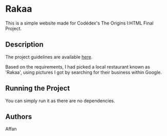# Rakaa

This is a simple website made for Codédex's The Origins I:HTML Final Project.

## Description

The project guidelines are available [here](https://www.codedex.io/html/final-project).

Based on the requirements, I had picked a local restaurant known as 'Rakaa', using pictures I got by searching for their business within Google.

## Running the Project

You can simply run it as there are no dependencies.

## Authors

Affan
